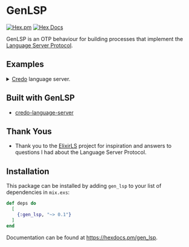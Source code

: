 # GenLSP

[![Hex.pm](https://img.shields.io/hexpm/v/gen_lsp)](https://hex.pm/packages/gen_lsp)
[![Hex Docs](https://img.shields.io/badge/hex-docs-lightgreen.svg)](https://hexdocs.pm/gen_lsp/)

<!-- MDOC !-->

GenLSP is an OTP behaviour for building processes that implement the [Language Server Protocol](https://microsoft.github.io/language-server-protocol/).

## Examples

<details>
<summary><a href="https://github.com/rrrene/credo">Credo</a> language server.</summary>

```elixir
defmodule Credo.Lsp do
  @moduledoc """
  LSP implementation for Credo.
  """
  use GenLSP

  alias GenLSP.Enumerations.TextDocumentSyncKind

  alias GenLSP.Notifications.{
    Exit,
    Initialized,
    TextDocumentDidChange,
    TextDocumentDidClose,
    TextDocumentDidOpen,
    TextDocumentDidSave
  }

  alias GenLSP.Requests.{Initialize, Shutdown}

  alias GenLSP.Structures.{
    InitializeParams,
    InitializeResult,
    SaveOptions,
    ServerCapabilities,
    TextDocumentSyncOptions
  }

  alias Credo.Lsp.Cache, as: Diagnostics

  def start_link(args) do
    GenLSP.start_link(__MODULE__, args, [])
  end

  @impl true
  def init(lsp, args) do
    cache = Keyword.fetch!(args, :cache)

    {:ok, assign(lsp, exit_code: 1, cache: cache)}
  end

  @impl true
  def handle_request(%Initialize{params: %InitializeParams{root_uri: root_uri}}, lsp) do
    {:reply,
     %InitializeResult{
       capabilities: %ServerCapabilities{
         text_document_sync: %TextDocumentSyncOptions{
           open_close: true,
           save: %SaveOptions{include_text: true},
           change: TextDocumentSyncKind.full()
         }
       },
       server_info: %{name: "Credo"}
     }, assign(lsp, root_uri: root_uri)}
  end

  def handle_request(%Shutdown{}, lsp) do
    {:noreply, assign(lsp, exit_code: 0)}
  end

  @impl true
  def handle_notification(%Initialized{}, lsp) do
    GenLSP.log(lsp, :log, "[Credo] LSP Initialized!")
    Diagnostics.refresh(lsp.assigns.cache, lsp)
    Diagnostics.publish(lsp.assigns.cache, lsp)

    {:noreply, lsp}
  end

  def handle_notification(%TextDocumentDidSave{}, lsp) do
    Task.start_link(fn ->
      Diagnostics.clear(lsp.assigns.cache)
      Diagnostics.refresh(lsp.assigns.cache, lsp)
      Diagnostics.publish(lsp.assigns.cache, lsp)
    end)

    {:noreply, lsp}
  end

  def handle_notification(%TextDocumentDidChange{}, lsp) do
    Task.start_link(fn ->
      Diagnostics.clear(lsp.assigns.cache)
      Diagnostics.publish(lsp.assigns.cache, lsp)
    end)

    {:noreply, lsp}
  end

  def handle_notification(%note{}, lsp)
      when note in [TextDocumentDidOpen, TextDocumentDidClose] do
    {:noreply, lsp}
  end

  def handle_notification(%Exit{}, lsp) do
    System.halt(lsp.assigns.exit_code)

    {:noreply, lsp}
  end

  def handle_notification(_thing, lsp) do
    {:noreply, lsp}
  end
end


defmodule Credo.Lsp.Cache do
  @moduledoc """
  Cache for Credo diagnostics.
  """
  use Agent

  alias GenLSP.Structures.{
    Diagnostic,
    Position,
    PublishDiagnosticsParams,
    Range
  }

  alias GenLSP.Notifications.TextDocumentPublishDiagnostics

  def start_link(_) do
    Agent.start_link(fn -> Map.new() end)
  end

  def refresh(cache, lsp) do
    dir = URI.new!(lsp.assigns.root_uri).path

    issues = Credo.Execution.get_issues(Credo.run(["--strict", "--all", "#{dir}/**/*.ex"]))

    GenLSP.log(lsp, :info, "[Credo] Found #{Enum.count(issues)} issues")

    for issue <- issues do
      diagnostic = %Diagnostic{
        range: %Range{
          start: %Position{line: issue.line_no - 1, character: issue.column || 0},
          end: %Position{line: issue.line_no, character: 0}
        },
        severity: category_to_severity(issue.category),
        message: """
        #{issue.message}

        ## Explanation

        #{issue.check.explanations()[:check]}
        """
      }

      put(cache, Path.absname(issue.filename), diagnostic)
    end
  end

  def get(cache) do
    Agent.get(cache, & &1)
  end

  def put(cache, filename, diagnostic) do
    Agent.update(cache, fn cache ->
      Map.update(cache, Path.absname(filename), [diagnostic], fn v ->
        [diagnostic | v]
      end)
    end)
  end

  def clear(cache) do
    Agent.update(cache, fn cache ->
      for {k, _} <- cache, into: Map.new() do
        {k, []}
      end
    end)
  end

  def publish(cache, lsp) do
    for {file, diagnostics} <- get(cache) do
      GenLSP.notify(lsp, %TextDocumentPublishDiagnostics{
        params: %PublishDiagnosticsParams{
          uri: "file://#{file}",
          diagnostics: diagnostics
        }
      })
    end
  end

  def category_to_severity(:refactor), do: 1
  def category_to_severity(:warning), do: 2
  def category_to_severity(:design), do: 3
  def category_to_severity(:consistency), do: 4
  def category_to_severity(:readability), do: 4
end
```

</details>

<!-- MDOC !-->

## Built with GenLSP

- [credo-language-server](https://github.com/elixir-tools/credo-language-server)

## Thank Yous

- Thank you to the [ElixirLS](https://github.com/elixir-lsp/elixir-ls) project for inspiration and answers to questions I had about the Language Server Protocol.

## Installation

This package can be installed by adding `gen_lsp` to your list of dependencies in `mix.exs`:

```elixir
def deps do
  [
    {:gen_lsp, "~> 0.1"}
  ]
end
```
Documentation can be found at <https://hexdocs.pm/gen_lsp>.
